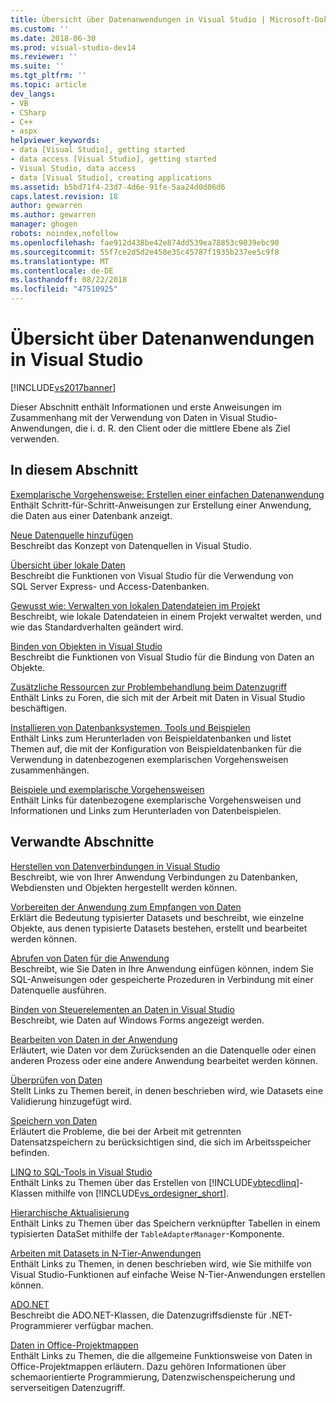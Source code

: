```yaml
---
title: Übersicht über Datenanwendungen in Visual Studio | Microsoft-Dokumentation
ms.custom: ''
ms.date: 2018-06-30
ms.prod: visual-studio-dev14
ms.reviewer: ''
ms.suite: ''
ms.tgt_pltfrm: ''
ms.topic: article
dev_langs:
- VB
- CSharp
- C++
- aspx
helpviewer_keywords:
- data [Visual Studio], getting started
- data access [Visual Studio], getting started
- Visual Studio, data access
- data [Visual Studio], creating applications
ms.assetid: b5bd71f4-23d7-4d6e-91fe-5aa24d0d06d6
caps.latest.revision: 18
author: gewarren
ms.author: gewarren
manager: ghogen
robots: noindex,nofollow
ms.openlocfilehash: fae912d438be42e874dd539ea78853c9039ebc90
ms.sourcegitcommit: 55f7ce2d5d2e458e35c45787f1935b237ee5c9f8
ms.translationtype: MT
ms.contentlocale: de-DE
ms.lasthandoff: 08/22/2018
ms.locfileid: "47510925"
---
```

# <a name="overview-of-data-applications-in-visual-studio"></a>Übersicht über Datenanwendungen in Visual Studio
[!INCLUDE[vs2017banner](../includes/vs2017banner.md)]

Dieser Abschnitt enthält Informationen und erste Anweisungen im Zusammenhang mit der Verwendung von Daten in Visual Studio-Anwendungen, die i. d. R. den Client oder die mittlere Ebene als Ziel verwenden.  
  
## <a name="in-this-section"></a>In diesem Abschnitt  
 [Exemplarische Vorgehensweise: Erstellen einer einfachen Datenanwendung](http://msdn.microsoft.com/library/c5d0968c-d86f-4ae9-a2e1-871f208a3bb3)  
 Enthält Schritt-für-Schritt-Anweisungen zur Erstellung einer Anwendung, die Daten aus einer Datenbank anzeigt.  
  
 [Neue Datenquelle hinzufügen](../data-tools/add-new-data-sources.md)  
 Beschreibt das Konzept von Datenquellen in Visual Studio.  
  
 [Übersicht über lokale Daten](../data-tools/local-data-overview.md)  
 Beschreibt die Funktionen von Visual Studio für die Verwendung von SQL Server Express- und Access-Datenbanken.  
  
 [Gewusst wie: Verwalten von lokalen Datendateien im Projekt](../data-tools/how-to-manage-local-data-files-in-your-project.md)  
 Beschreibt, wie lokale Datendateien in einem Projekt verwaltet werden, und wie das Standardverhalten geändert wird.  
  
 [Binden von Objekten in Visual Studio](../data-tools/bind-objects-in-visual-studio.md)  
 Beschreibt die Funktionen von Visual Studio für die Bindung von Daten an Objekte.  
  
 [Zusätzliche Ressourcen zur Problembehandlung beim Datenzugriff](../data-tools/additional-resources-for-troubleshooting-data-access-errors.md)  
 Enthält Links zu Foren, die sich mit der Arbeit mit Daten in Visual Studio beschäftigen.  
  
 [Installieren von Datenbanksystemen, Tools und Beispielen](../data-tools/installing-database-systems-tools-and-samples.md)  
 Enthält Links zum Herunterladen von Beispieldatenbanken und listet Themen auf, die mit der Konfiguration von Beispieldatenbanken für die Verwendung in datenbezogenen exemplarischen Vorgehensweisen zusammenhängen.  
  
 [Beispiele und exemplarische Vorgehensweisen](../data-tools/data-applications-samples-and-walkthroughs.md)  
 Enthält Links für datenbezogene exemplarische Vorgehensweisen und Informationen und Links zum Herunterladen von Datenbeispielen.  
  
## <a name="related-sections"></a>Verwandte Abschnitte  
 [Herstellen von Datenverbindungen in Visual Studio](../data-tools/connecting-to-data-in-visual-studio.md)  
 Beschreibt, wie von Ihrer Anwendung Verbindungen zu Datenbanken, Webdiensten und Objekten hergestellt werden können.  
  
 [Vorbereiten der Anwendung zum Empfangen von Daten](http://msdn.microsoft.com/library/c17bdb7e-c234-4f2f-9582-5e55c27356ad)  
 Erklärt die Bedeutung typisierter Datasets und beschreibt, wie einzelne Objekte, aus denen typisierte Datasets bestehen, erstellt und bearbeitet werden können.  
  
 [Abrufen von Daten für die Anwendung](../data-tools/fetching-data-into-your-application.md)  
 Beschreibt, wie Sie Daten in Ihre Anwendung einfügen können, indem Sie SQL-Anweisungen oder gespeicherte Prozeduren in Verbindung mit einer Datenquelle ausführen.  
  
 [Binden von Steuerelementen an Daten in Visual Studio](../data-tools/bind-controls-to-data-in-visual-studio.md)  
 Beschreibt, wie Daten auf Windows Forms angezeigt werden.  
  
 [Bearbeiten von Daten in der Anwendung](../data-tools/editing-data-in-your-application.md)  
 Erläutert, wie Daten vor dem Zurücksenden an die Datenquelle oder einen anderen Prozess oder eine andere Anwendung bearbeitet werden können.  
  
 [Überprüfen von Daten](http://msdn.microsoft.com/library/b3a9ee4e-5d4d-4411-9c56-c811f2b4ee7e)  
 Stellt Links zu Themen bereit, in denen beschrieben wird, wie Datasets eine Validierung hinzugefügt wird.  
  
 [Speichern von Daten](../data-tools/saving-data.md)  
 Erläutert die Probleme, die bei der Arbeit mit getrennten Datensatzspeichern zu berücksichtigen sind, die sich im Arbeitsspeicher befinden.  
  
 [LINQ to SQL-Tools in Visual Studio](../data-tools/linq-to-sql-tools-in-visual-studio2.md)  
 Enthält Links zu Themen über das Erstellen von [!INCLUDE[vbtecdlinq](../includes/vbtecdlinq-md.md)]-Klassen mithilfe von [!INCLUDE[vs_ordesigner_short](../includes/vs-ordesigner-short-md.md)].  
  
 [Hierarchische Aktualisierung](../data-tools/hierarchical-update.md)  
 Enthält Links zu Themen über das Speichern verknüpfter Tabellen in einem typisierten DataSet mithilfe der `TableAdapterManager`-Komponente.  
  
 [Arbeiten mit Datasets in N-Tier-Anwendungen](../data-tools/work-with-datasets-in-n-tier-applications.md)  
 Enthält Links zu Themen, in denen beschrieben wird, wie Sie mithilfe von Visual Studio-Funktionen auf einfache Weise N-Tier-Anwendungen erstellen können.  
  
 [ADO.NET](http://msdn.microsoft.com/library/5b96ed06-9759-4966-a797-a1d5f6ee50ca)  
 Beschreibt die ADO.NET-Klassen, die Datenzugriffsdienste für .NET-Programmierer verfügbar machen.  
  
 [Daten in Office-Projektmappen](http://msdn.microsoft.com/library/8478c095-864b-4ed3-8a70-1fc19b411c6a)  
 Enthält Links zu Themen, die die allgemeine Funktionsweise von Daten in Office-Projektmappen erläutern. Dazu gehören Informationen über schemaorientierte Programmierung, Datenzwischenspeicherung und serverseitigen Datenzugriff.